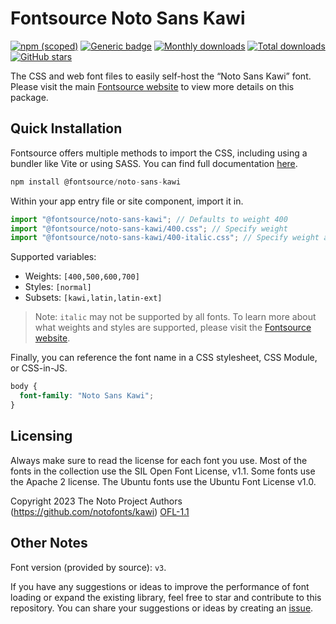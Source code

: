 # Fontsource Noto Sans Kawi

[![npm (scoped)](https://img.shields.io/npm/v/@fontsource/noto-sans-kawi?color=brightgreen)](https://www.npmjs.com/package/@fontsource/noto-sans-kawi) [![Generic badge](https://img.shields.io/badge/fontsource-passing-brightgreen)](https://github.com/fontsource/fontsource) [![Monthly downloads](https://badgen.net/npm/dm/@fontsource/noto-sans-kawi)](https://github.com/fontsource/fontsource) [![Total downloads](https://badgen.net/npm/dt/@fontsource/noto-sans-kawi)](https://github.com/fontsource/fontsource) [![GitHub stars](https://img.shields.io/github/stars/fontsource/fontsource.svg?style=social&label=Star)](https://github.com/fontsource/fontsource/stargazers)

The CSS and web font files to easily self-host the “Noto Sans Kawi” font. Please visit the main [Fontsource website](https://fontsource.org/fonts/noto-sans-kawi) to view more details on this package.

## Quick Installation

Fontsource offers multiple methods to import the CSS, including using a bundler like Vite or using SASS. You can find full documentation [here](https://fontsource.org/docs/getting-started/introduction).

```javascript
npm install @fontsource/noto-sans-kawi
```

Within your app entry file or site component, import it in.

```javascript
import "@fontsource/noto-sans-kawi"; // Defaults to weight 400
import "@fontsource/noto-sans-kawi/400.css"; // Specify weight
import "@fontsource/noto-sans-kawi/400-italic.css"; // Specify weight and style
```

Supported variables:
- Weights: `[400,500,600,700]`
- Styles: `[normal]`
- Subsets: `[kawi,latin,latin-ext]`

> Note: `italic` may not be supported by all fonts. To learn more about what weights and styles are supported, please visit the [Fontsource website](https://fontsource.org/fonts/noto-sans-kawi).

Finally, you can reference the font name in a CSS stylesheet, CSS Module, or CSS-in-JS.

```css
body {
  font-family: "Noto Sans Kawi";
}
```

## Licensing
Always make sure to read the license for each font you use. Most of the fonts in the collection use the SIL Open Font License, v1.1. Some fonts use the Apache 2 license. The Ubuntu fonts use the Ubuntu Font License v1.0.

Copyright 2023 The Noto Project Authors (https://github.com/notofonts/kawi)
[OFL-1.1](http://scripts.sil.org/OFL)

## Other Notes
Font version (provided by source): `v3`.

If you have any suggestions or ideas to improve the performance of font loading or expand the existing library, feel free to star and contribute to this repository. You can share your suggestions or ideas by creating an [issue](https://github.com/fontsource/fontsource/issues).